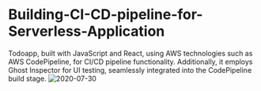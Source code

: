 # Building-CI-CD-pipeline-for-Serverless-Application


Todoapp, built with JavaScript and React, using AWS technologies such as AWS CodePipeline, for CI/CD pipeline functionality. Additionally, it employs Ghost Inspector for UI testing, seamlessly integrated into the CodePipeline build stage.
![2020-07-30](https://user-images.githubusercontent.com/48589838/88926603-d8f23980-d293-11ea-80bd-3848df8eb19c.png)



